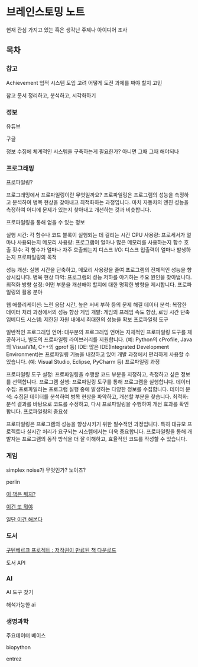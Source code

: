 # 브레인스토밍 노트

현재 관심 가지고 있는 혹은 생각난 주제나 아이디어 조사

## 목차

### 참고

Achievement 업적 시스템 도입 고려
어떻게 도전 과제를 짜야 할지 고민

참고 문서 정리하고, 분석하고, 시각화하기

### 정보

유튜브

구글 

정보 수집에 체계적인 시스템을 구축하는게 필요한가? 아니면 그때 그때 해야되나 

### 프로그래밍

프로파일링?

프로그래밍에서 프로파일링이란 무엇일까요?
프로파일링은 프로그램의 성능을 측정하고 분석하여 병목 현상을 찾아내고 최적화하는 과정입니다. 마치 자동차의 엔진 성능을 측정하여 어디에 문제가 있는지 찾아내고 개선하는 것과 비슷합니다.

프로파일링을 통해 얻을 수 있는 정보

실행 시간: 각 함수나 코드 블록이 실행되는 데 걸리는 시간
CPU 사용량: 프로세서가 얼마나 사용되는지
메모리 사용량: 프로그램이 얼마나 많은 메모리를 사용하는지
함수 호출 횟수: 각 함수가 얼마나 자주 호출되는지
디스크 I/O: 디스크 입출력이 얼마나 발생하는지
프로파일링의 목적

성능 개선: 실행 시간을 단축하고, 메모리 사용량을 줄여 프로그램의 전체적인 성능을 향상시킵니다.
병목 현상 파악: 프로그램의 성능 저하를 야기하는 주요 원인을 찾아냅니다.
최적화 방향 설정: 어떤 부분을 개선해야 할지에 대한 명확한 방향을 제시합니다.
프로파일링의 활용 분야

웹 애플리케이션: 느린 응답 시간, 높은 서버 부하 등의 문제 해결
데이터 분석: 복잡한 데이터 처리 과정에서의 성능 향상
게임 개발: 게임의 프레임 속도 향상, 로딩 시간 단축
임베디드 시스템: 제한된 자원 내에서 최대한의 성능을 확보
프로파일링 도구

일반적인 프로그래밍 언어: 대부분의 프로그래밍 언어는 자체적인 프로파일링 도구를 제공하거나, 별도의 프로파일링 라이브러리를 지원합니다. (예: Python의 cProfile, Java의 VisualVM, C++의 gprof 등)
IDE: 많은 IDE(Integrated Development Environment)는 프로파일링 기능을 내장하고 있어 개발 과정에서 편리하게 사용할 수 있습니다. (예: Visual Studio, Eclipse, PyCharm 등)
프로파일링 과정

프로파일링 도구 설정: 프로파일링을 수행할 코드 부분을 지정하고, 측정하고 싶은 정보를 선택합니다.
프로그램 실행: 프로파일링 도구를 통해 프로그램을 실행합니다.
데이터 수집: 프로파일러는 프로그램 실행 중에 발생하는 다양한 정보를 수집합니다.
데이터 분석: 수집된 데이터를 분석하여 병목 현상을 파악하고, 개선할 부분을 찾습니다.
최적화: 분석 결과를 바탕으로 코드를 수정하고, 다시 프로파일링을 수행하여 개선 효과를 확인합니다.
프로파일링의 중요성

프로파일링은 프로그램의 성능을 향상시키기 위한 필수적인 과정입니다. 특히 대규모 프로젝트나 실시간 처리가 요구되는 시스템에서는 더욱 중요합니다. 프로파일링을 통해 개발자는 프로그램의 동작 방식을 더 잘 이해하고, 효율적인 코드를 작성할 수 있습니다.

### 게임

simplex noise가 무엇인가? 노이즈? 

perlin

[이 책은 뭐지?](https://thebookofshaders.com/00/?lan=kr)

[이건 또 뭐야](https://processing.org/)

[일단 이건 해본다](https://github.com/kaleidawave/islands)

### 도서

[구텐베르크 프로젝트 : 저작권이 만료된 책 다운로드](https://www.gutenberg.org/browse/scores/top)

도서 API

### AI

AI 도구 찾기

해석가능한 ai

### 생명과학

주요데이터 베이스

biopython 

entrez

